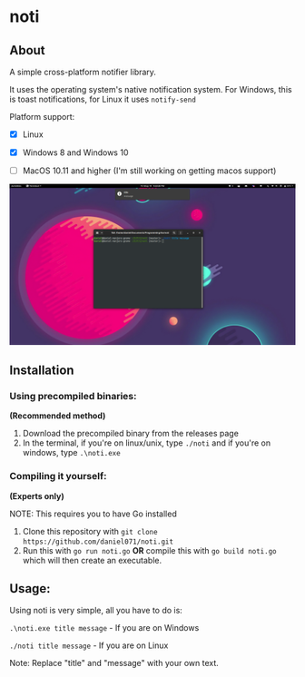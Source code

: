 # noti
## About
A simple cross-platform notifier library.

It uses the operating system's native notification system. For Windows, this
is toast notifications, for Linux it uses `notify-send`

Platform support:

- [x] Linux
- [x] Windows 8 and Windows 10
- [ ] MacOS 10.11 and higher (I'm still working on getting macos support)


![A screenshot of noti on the GNOME desktop](https://raw.githubusercontent.com/daniel071/noti/master/Screenshots/notiExample.png)

## Installation
### Using precompiled binaries:
**(Recommended method)**
1. Download the precompiled binary from the releases page
2. In the terminal, if you're on linux/unix, type `./noti` and if you're
on windows, type `.\noti.exe`


### Compiling it yourself:
**(Experts only)**

NOTE: This requires you to have Go installed
1. Clone this repository with `git clone https://github.com/daniel071/noti.git`
2. Run this with `go run noti.go` **OR** compile this with `go build noti.go`
which will then create an executable.

## Usage:
Using noti is very simple, all you have to do is:

`.\noti.exe title message` - If you are on Windows

`./noti title message` - If you are on Linux

Note: Replace "title" and "message" with your own text.
